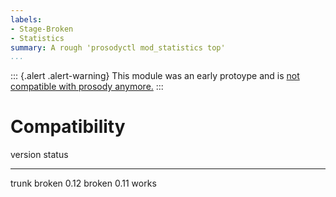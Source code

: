 ```yaml
---
labels:
- Stage-Broken
- Statistics
summary: A rough 'prosodyctl mod_statistics top'
...
```


::: {.alert .alert-warning}
This module was an early protoype and is [not compatible with prosody anymore.](https://issues.prosody.im/647)
:::

# Compatibility

  version  status
  -------- -------
  trunk    broken
  0.12     broken
  0.11     works
